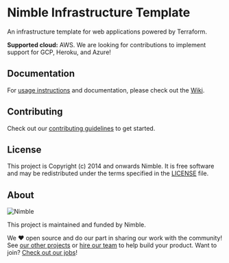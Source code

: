 # Nimble Infrastructure Template

An infrastructure template for web applications powered by Terraform.

**Supported cloud:** AWS. We are looking for contributions to implement support for GCP, Heroku, and Azure!

## Documentation
For [usage instructions](../../wiki/getting-started) and documentation, please check out the [Wiki](../../wiki).

## Contributing

Check out our [contributing guidelines](../../wiki/contributing) to get started.

## License

This project is Copyright (c) 2014 and onwards Nimble. It is free software and may be redistributed under the terms specified in the [LICENSE] file.

[LICENSE]: /LICENSE

## About

![Nimble](https://assets.nimblehq.co/logo/dark/logo-dark-text-160.png)

This project is maintained and funded by Nimble.

We ❤️ open source and do our part in sharing our work with the community!
See [our other projects][community] or [hire our team][hire] to help build your product.
Want to join? [Check out our jobs][jobs]!

[community]: https://github.com/nimblehq
[hire]: https://nimblehq.co/
[jobs]: https://jobs.nimblehq.co/
